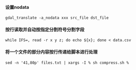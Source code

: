 #### 设置nodata
```
gdal_translate -a_nodata xxx src_file dst_file
```

#### 按行读取并自动按指定分割符号分割字段
```
while IFS=, read -r x y z; do echo ${x}; done < data.csv
```

#### 将一个文件的部分内容按行传递给脚本进行处理
```
sed -n '41,80p' files.txt | xargs -I % sh compress.sh %
```
